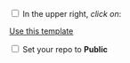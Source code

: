 
<input type="checkbox">  In the upper right, _click on_: <div class = "github_button"><a href="https://github.com/new?template_name=OTTR_Template&template_owner=jhudsl"> Use this template</a></div>

<input type="checkbox">  Set your repo to **Public**

